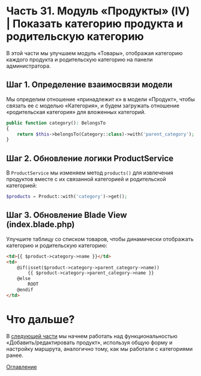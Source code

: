 # Часть 31. Модуль «Продукты» (IV) | Показать категорию продукта и родительскую категорию
В этой части мы улучшаем модуль «Товары», отображая категорию каждого продукта и родительскую категорию на панели администратора.
## Шаг 1. Определение взаимосвязи модели
Мы определим отношение «принадлежит к» в модели «Продукт», чтобы связать ее с моделью «Категория», и будем загружать отношение «родительская категория» для вложенных категорий.
```php
public function category(): BelongsTo
{
    return $this->belongsTo(Category::class)->with('parent_category');
}
```
## Шаг 2. Обновление логики ProductService
В ```ProductService``` мы изменяем метод ```products()``` для извлечения продуктов вместе с их связанной категорией и родительской категорией:
```php
$products = Product::with('category')->get();
```
## Шаг 3. Обновление Blade View (index.blade.php)
Улучшите таблицу со списком товаров, чтобы динамически отображать категорию и родительскую категорию:
```html
<td>{{ $product->category->name }}</td>
<td>
    @if(isset($product->category->parent_category->name))
        {{ $product->category->parent_category->name }}
    @else
        ROOT
    @endif
</td>
```
# Что дальше?
В [следующей части](32.md) мы начнем работать над функциональностью «Добавить/редактировать продукт», используя общую форму и настройку маршрута, аналогично тому, как мы работали с категориями ранее.

[Оглавление](../README.md)
